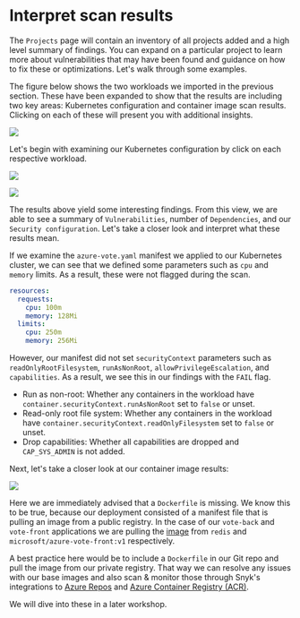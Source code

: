 # Interpret scan results

The `Projects` page will contain an inventory of all projects added and a high level summary of findings. You can expand on a particular project to learn more about vulnerabilities that may have been found and guidance on how to fix these or optimizations. Let's walk through some examples.

The figure below shows the two workloads we imported in the previous section. These have been expanded to show that the results are including two key areas: Kubernetes configuration and container image scan results. Clicking on each of these will present you with additional insights.

![](https://partner-workshop-assets.s3.us-east-2.amazonaws.com/snyk_scan_01.png)

Let's begin with examining our Kubernetes configuration by click on each respective workload.

![](https://partner-workshop-assets.s3.us-east-2.amazonaws.com/snyk_scan_02.png)

![](https://partner-workshop-assets.s3.us-east-2.amazonaws.com/snyk_scan_03.png)

The results above yield some interesting findings. From this view, we are able to see a summary of `Vulnerabilities`, number of `Dependencies`, and our `Security configuration`. Let's take a closer look and interpret what these results mean.

If we examine the `azure-vote.yaml` manifest we applied to our Kubernetes cluster, we can see that we defined some parameters such as `cpu` and `memory` limits. As a result, these were not flagged during the scan.

```yaml
resources:
  requests:
    cpu: 100m
    memory: 128Mi
  limits:
    cpu: 250m
    memory: 256Mi
```

However, our manifest did not set `securityContext` parameters such as `readOnlyRootFilesystem`, `runAsNonRoot`, `allowPrivilegeEscalation`, and `capabilities`. As a result, we see this in our findings with the `FAIL` flag.

* Run as non-root: Whether any containers in the workload have `container.securityContext.runAsNonRoot` set to `false` or unset.
* Read-only root file system: Whether any containers in the workload have `container.securityContext.readOnlyFilesystem` set to `false` or unset.
* Drop capabilities: Whether all capabilities are dropped and `CAP_SYS_ADMIN` is not added.

Next, let's take a closer look at our container image results:

![](https://partner-workshop-assets.s3.us-east-2.amazonaws.com/snyk_scan_04.png)

Here we are immediately advised that a `Dockerfile` is missing. We know this to be true, because our deployment consisted of a manifest file that is pulling an image from a public registry. In the case of our `vote-back` and `vote-front` applications we are pulling the [image](https://kubernetes.io/docs/concepts/containers/images/) from `redis` and `microsoft/azure-vote-front:v1` respectively.

A best practice here would be to include a `Dockerfile` in our Git repo and pull the image from our private registry. That way we can resolve any issues with our base images and also scan & monitor those through Snyk's integrations to [Azure Repos](https://support.snyk.io/hc/en-us/articles/360004002198-Azure-Repos-integration) and [Azure Container Registry \(ACR\)](https://support.snyk.io/hc/en-us/articles/360003946957-Container-security-with-ACR-integrate-and-test).

We will dive into these in a later workshop.

